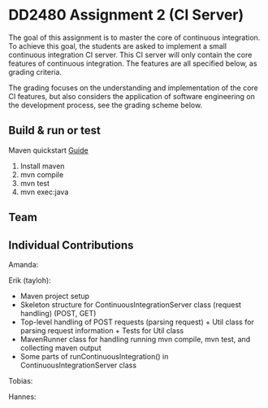 # DD2480 Assignment 2 (CI Server)

The goal of this assignment is to master the core of continuous integration. To achieve this goal, the students are asked to implement a small continuous integration CI server. This CI server will only contain the core features of continuous integration. The features are all specified below, as grading criteria.

The grading focuses on the understanding and implementation of the core CI features, but also considers the application of software engineering on the development process, see the grading scheme below.

## Build & run or test
Maven quickstart [Guide](https://maven.apache.org/guides/getting-started/maven-in-five-minutes.html)

1. Install maven
2. mvn compile
3. mvn test
4. mvn exec:java

## Team

## Individual Contributions

Amanda:


Erik (tayloh):
* Maven project setup
* Skeleton structure for ContinuousIntegrationServer class (request handling) (POST, GET)
* Top-level handling of POST requests (parsing request) + Util class for parsing request information + Tests for Util class
* MavenRunner class for handling running mvn compile, mvn test, and collecting maven output
* Some parts of runContinuousIntegration() in ContinuousIntegrationServer class

Tobias:


Hannes:
